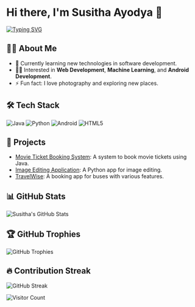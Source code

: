 # Hi there, I'm Susitha Ayodya 👋

[![Typing SVG](https://readme-typing-svg.herokuapp.com?size=24&color=3A98F0&lines=Software+Engineer;Web+Developer;Open+Source+Contributor)](https://git.io/typing-svg)

## 🙋‍♂️ About Me
- 🌱 Currently learning new technologies in software development.
- 👨‍💻 Interested in **Web Development**, **Machine Learning**, and **Android Development**.
- ⚡ Fun fact: I love photography and exploring new places.

## 🛠 Tech Stack
![Java](https://img.shields.io/badge/Java-ED8B00?style=for-the-badge&logo=java&logoColor=white)
![Python](https://img.shields.io/badge/Python-3776AB?style=for-the-badge&logo=python&logoColor=white)
![Android](https://img.shields.io/badge/Android-3DDC84?style=for-the-badge&logo=android&logoColor=white)
![HTML5](https://img.shields.io/badge/HTML5-E34F26?style=for-the-badge&logo=html5&logoColor=white)

## 🚀 Projects
- [Movie Ticket Booking System](https://github.com/Susitha05/Movie-ticket-booking-system): A system to book movie tickets using Java.
- [Image Editing Application](https://github.com/Susitha05/Image-Editing-application-): A Python app for image editing.
- [TravelWise](https://github.com/Susitha05/TravelWise): A booking app for buses with various features.

## 📊 GitHub Stats
![Susitha's GitHub Stats](https://github-readme-stats.vercel.app/api?username=Susitha05&show_icons=true&theme=radical)

## 🏆 GitHub Trophies
![GitHub Trophies](https://github-profile-trophy.vercel.app/?username=Susitha05&theme=dracula&row=1&column=7)

## 🔥 Contribution Streak
![GitHub Streak](https://github-readme-streak-stats.herokuapp.com/?user=Susitha05&theme=radical)

![Visitor Count](https://komarev.com/ghpvc/?username=Susitha05&color=blue)
